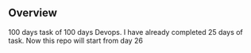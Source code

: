 ## Overview
100 days task of 100 days Devops. I have already completed 25 days of task. 
Now this repo will start from day 26